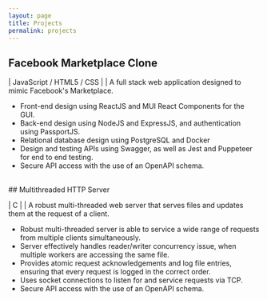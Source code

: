 ```yaml
---
layout: page
title: Projects
permalink: projects
---
```



## Facebook Marketplace Clone

|   JavaScript  /  HTML5  /  CSS   |
| A full stack web application designed to mimic Facebook's Marketplace.

*  Front-end design using ReactJS and MUI React Components for the GUI. 
*  Back-end design using NodeJS and ExpressJS, and authentication using PassportJS. 
*  Relational database design using PostgreSQL and Docker 
*  Design and testing APIs using Swagger, as well as Jest and Puppeteer for end to end testing. 
*  Secure API access with the use of an OpenAPI schema. 

<br/>
## Multithreaded HTTP Server

| C |
| A robust multi-threaded web server that serves files and updates them at the request of a client.

*  Robust multi-threaded server is able to service a wide range of requests from multiple clients simultaneously.
*  Server effectively handles reader/writer concurrency issue, when multiple workers are accessing the same file.
*  Provides atomic request acknowledgements and log file entries, ensuring that every request is logged in the correct order.
*  Uses socket connections to listen for and service requests via TCP.
*  Secure API access with the use of an OpenAPI schema. 
